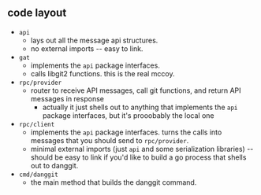 code layout
-----------

- `api`
  - lays out all the message api structures.
  - no external imports -- easy to link.
- `gat`
  - implements the `api` package interfaces.
  - calls libgit2 functions.  this is the real mccoy.
- `rpc/provider`
  - router to receive API messages, call git functions, and return API messages in response
    - actually it just shells out to anything that implements the `api` package interfaces, but it's prooobably the local one
- `rpc/client`
  - implements the `api` package interfaces.  turns the calls into messages that you should send to `rpc/provider`.
  - minimal external imports (just `api` and some serialization libraries) -- should be easy to link if you'd like to build a go process that shells out to danggit.
- `cmd/danggit`
  - the main method that builds the danggit command.
